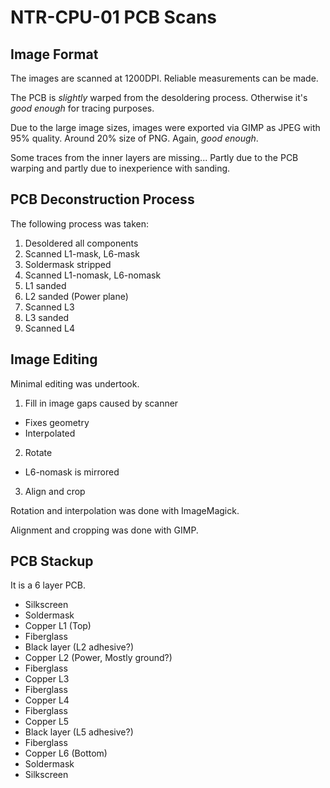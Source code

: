 # NTR-CPU-01 PCB Scans

## Image Format

The images are scanned at 1200DPI. Reliable measurements can be made.

The PCB is *slightly* warped from the desoldering process. Otherwise it's *good enough* for tracing purposes.

Due to the large image sizes, images were exported via GIMP as JPEG with 95% quality. Around 20% size of PNG. Again, *good enough*. 

Some traces from the inner layers are missing... Partly due to the PCB warping and partly due to inexperience with sanding.

## PCB Deconstruction Process

The following process was taken:

1) Desoldered all components
2) Scanned L1-mask, L6-mask
3) Soldermask stripped
4) Scanned L1-nomask, L6-nomask
5) L1 sanded
6) L2 sanded (Power plane)
7) Scanned L3
8) L3 sanded
9) Scanned L4

## Image Editing

Minimal editing was undertook.

1) Fill in image gaps caused by scanner
  - Fixes geometry
  - Interpolated
2) Rotate
  - L6-nomask is mirrored
3) Align and crop

Rotation and interpolation was done with ImageMagick.

Alignment and cropping was done with GIMP.

## PCB Stackup

It is a 6 layer PCB.

* Silkscreen
* Soldermask
* Copper L1 (Top)
* Fiberglass
* Black layer (L2 adhesive?)
* Copper L2 (Power, Mostly ground?)
* Fiberglass
* Copper L3
* Fiberglass
* Copper L4
* Fiberglass
* Copper L5
* Black layer (L5 adhesive?)
* Fiberglass
* Copper L6 (Bottom)
* Soldermask
* Silkscreen

